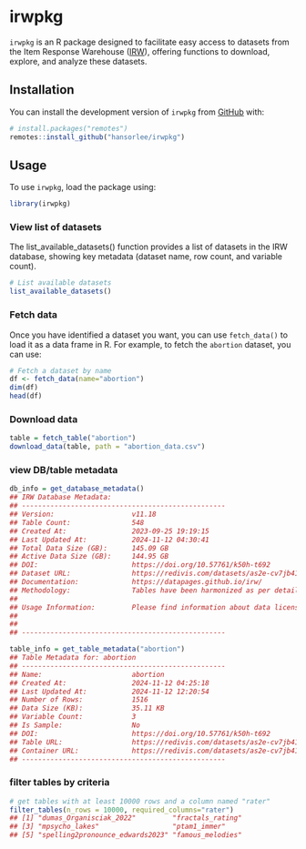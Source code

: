 
# irwpkg

`irwpkg` is an R package designed to facilitate easy access to datasets
from the Item Response Warehouse
([IRW](https://datapages.github.io/irw/)), offering functions to
download, explore, and analyze these datasets.

## Installation

You can install the development version of `irwpkg` from
[GitHub](https://github.com/) with:

``` r
# install.packages("remotes")
remotes::install_github("hansorlee/irwpkg")
```

## Usage

To use `irwpkg`, load the package using:

``` r
library(irwpkg)
```

### View list of datasets

The list_available_datasets() function provides a list of datasets in
the IRW database, showing key metadata (dataset name, row count, and
variable count).

``` r
# List available datasets
list_available_datasets()
```

### Fetch data

Once you have identified a dataset you want, you can use `fetch_data()`
to load it as a data frame in R. For example, to fetch the `abortion`
dataset, you can use:

``` r
# Fetch a dataset by name
df <- fetch_data(name="abortion")
dim(df)
head(df)
```

### Download data

``` r
table = fetch_table("abortion")
download_data(table, path = "abortion_data.csv")
```

### view DB/table metadata

``` r
db_info = get_database_metadata()
## IRW Database Metadata:
## --------------------------------------------------
## Version:                   v11.18 
## Table Count:               548 
## Created At:                2023-09-25 19:19:15 
## Last Updated At:           2024-11-12 04:30:41 
## Total Data Size (GB):      145.09 GB
## Active Data Size (GB):     144.95 GB
## DOI:                       https://doi.org/10.57761/k50h-t692 
## Dataset URL:               https://redivis.com/datasets/as2e-cv7jb41fd?v=11.18 
## Documentation:             https://datapages.github.io/irw/ 
## Methodology:               Tables have been harmonized as per details given [here](<https://datapages.github.io/irw/standard.html>).
## 
## Usage Information:         Please find information about data licenses and citation info [here](<https://datapages.github.io/irw/docs.html>).
## 
##  
## --------------------------------------------------

table_info = get_table_metadata("abortion")
## Table Metadata for: abortion 
## --------------------------------------------------
## Name:                      abortion 
## Created At:                2024-11-12 04:25:18 
## Last Updated At:           2024-11-12 12:20:54 
## Number of Rows:            1516 
## Data Size (KB):            35.11 KB
## Variable Count:            3 
## Is Sample:                 No 
## DOI:                       https://doi.org/10.57761/k50h-t692 
## Table URL:                 https://redivis.com/datasets/as2e-cv7jb41fd/tables/c27h-dq63215j5?v=11.18 
## Container URL:             https://redivis.com/datasets/as2e-cv7jb41fd?v=11.18 
## --------------------------------------------------
```

### filter tables by criteria

``` r
# get tables with at least 10000 rows and a column named "rater"
filter_tables(n_rows = 10000, required_columns="rater")
## [1] "dumas_Organisciak_2022"         "fractals_rating"               
## [3] "mpsycho_lakes"                  "ptam1_immer"                   
## [5] "spelling2pronounce_edwards2023" "famous_melodies"
```
